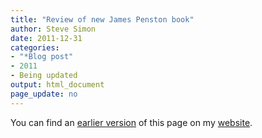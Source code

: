 ```yaml
---
title: "Review of new James Penston book"
author: Steve Simon
date: 2011-12-31
categories:
- "*Blog post"
- 2011
- Being updated
output: html_document
page_update: no
---
```


You can find an [earlier version][sim1] of this page on my [website][sim2].

[sim1]: http://www.pmean.com/11/penston.html
[sim2]: http://www.pmean.com
